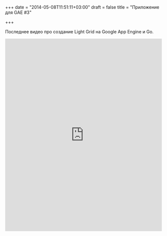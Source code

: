 +++
date = "2014-05-08T11:51:11+03:00"
draft = false
title = "Приложение для GAE #3"

+++

<p>Последнее видео про создание&nbsp;Light Grid на Google App Engine и Go.</p>
 <iframe width="100%" height="620" src="https://www.youtube.com/embed/5pxcz1G0QKY" frameborder="0" allowfullscreen></iframe>